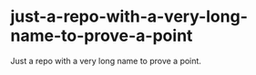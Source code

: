 # just-a-repo-with-a-very-long-name-to-prove-a-point
Just a repo with a very long name to prove a point.
